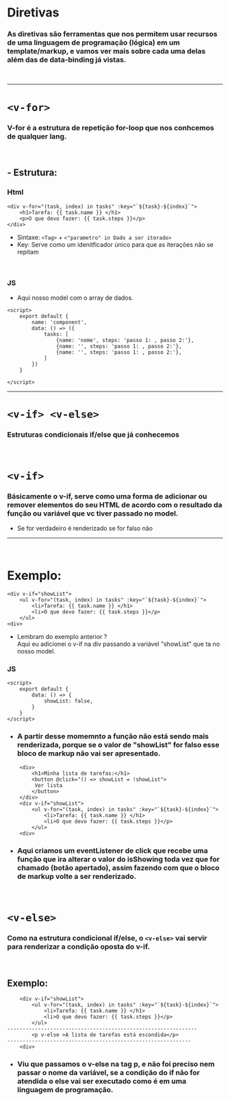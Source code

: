 # Diretivas
### As diretivas são ferramentas que nos permitem usar recursos de uma linguagem de programação (lógica) em um template/markup, e vamos ver mais sobre cada uma delas além das de  data-binding já vistas.

<br>

---

# `<v-for>`
### V-for é a estrutura de repetição for-loop que nos conhcemos de qualquer lang.

<br>

## - Estrutura:

### Html
````
<div v-for="(task, index) in tasks" :key="`${task}-${index}`">
    <h1>Tarefa: {{ task.name }} </h1>
    <p>O que devo fazer: {{ task.steps }}</p>
</div>
````
- Sintaxe: `<Tag>` + `<"parametro" in Dado a ser iterado>` 
- Key: Serve como um idenitficador único para que as iterações não se repitam 
<br>

### JS

- Aqui nosso model com o array de dados.
````
<script>
    export default {
        name: 'component',
        data: () => ({
            tasks: [
                {name: 'nome', steps: 'passo 1: , passo 2:'},
                {name: '', steps: 'passo 1: , passo 2:'},
                {name: '', steps: 'passo 1: , passo 2:'},
            ]
        })
    }

</script>
````
---
# `<v-if> <v-else>` 
### Estruturas condicionais if/else que já conhecemos
<br>

# `<v-if>`
### Básicamente o v-if, serve como uma forma de adicionar ou remover elementos do seu HTML de acordo com o resultado da função ou variável que vc tiver passado no model.
- Se for verdadeiro é renderizado se for falso não 
---
<br>

# Exemplo:
````
<div v-if="showList">
    <ul v-for="(task, index) in tasks" :key="`${task}-${index}`">
        <li>Tarefa: {{ task.name }} </h1>
        <li>O que devo fazer: {{ task.steps }}</p>
    </ul>
<div>

````
- Lembram do exemplo anterior ? <br> Aqui eu adicionei o v-if na div passando a variável "showList" que ta no nosso model.

### JS
````
<script>
    export default {
        data: () => {
            showList: false,
        }
    }
</script>
````
- ### A partir desse momemnto a função não está sendo mais renderizada, porque se o valor de "showList" for falso esse bloco de markup não vai ser apresentado.

````
    <div>
        <h1>Minha lista de tarefas:</h1>
        <button @click="() => showList = !showList">
         Ver lista
        </button>
    </div>
    <div v-if="showList">
        <ul v-for="(task, index) in tasks" :key="`${task}-${index}`">
            <li>Tarefa: {{ task.name }} </h1>
            <li>O que devo fazer: {{ task.steps }}</p>
        </ul>
    <div>

````
- ### Aqui criamos um eventListener de click que recebe uma função que ira alterar o valor do isShowing toda vez que for chamado (botão apertado), assim fazendo com que o bloco de markup volte a ser renderizado.
<br>

# `<v-else>`
### Como na estrutura condicional if/else, o `<v-else>` vai servir para renderizar a condição oposta do v-if.

<br>

## Exemplo:
````
    <div v-if="showList">
        <ul v-for="(task, index) in tasks" :key="`${task}-${index}`">
            <li>Tarefa: {{ task.name }} </h1>
            <li>O que devo fazer: {{ task.steps }}</p>
        </ul>
--------------------------------------------------------------
        <p v-else >A lista de tarefas está escondida</p>
------------------------------------------------------------
    <div>
````
- ### Viu que passamos o v-else na tag p, e não foi preciso nem passar o nome da variável, se a condição do if não for atendida o else vai ser executado como é em uma linguagem de programação.

